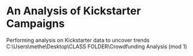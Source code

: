 # An Analysis of Kickstarter Campaigns
Performing analysis on Kickstarter data to uncover trends
  C:\Users\methe\Desktop\CLASS FOLDER\Crowdfunding Analysis (mod 1)
